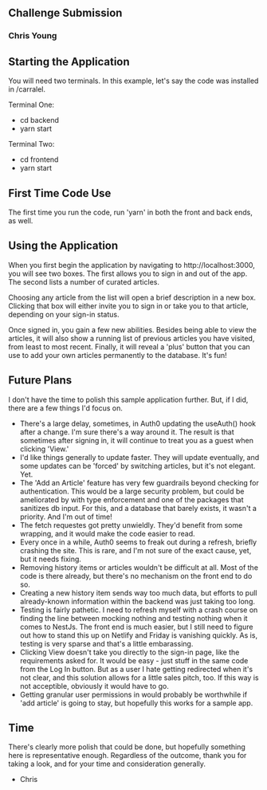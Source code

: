 ## Challenge Submission

### Chris Young

## Starting the Application

You will need two terminals. In this example, let's say the code was installed in /carralel.

Terminal One:

- cd backend
- yarn start

Terminal Two:

- cd frontend
- yarn start

## First Time Code Use

The first time you run the code, run 'yarn' in both the front and back ends, as well.

## Using the Application

When you first begin the application by navigating to http://localhost:3000, you will see two boxes. The first allows you to sign in and out of the app. The second lists a number of curated articles.

Choosing any article from the list will open a brief description in a new box. Clicking that box will either invite you to sign in or take you to that article, depending on your sign-in status.

Once signed in, you gain a few new abilities. Besides being able to view the articles, it will also show a running list of previous articles you have visited, from least to most recent. Finally, it will reveal a 'plus' button that you can use to add your own articles permanently to the database. It's fun!

## Future Plans

I don't have the time to polish this sample application further. But, if I did, there are a few things I'd focus on.

- There's a large delay, sometimes, in Auth0 updating the useAuth() hook after a change. I'm sure there's a way around it. The result is that sometimes after signing in, it will continue to treat you as a guest when clicking 'View.'
- I'd like things generally to update faster. They will update eventually, and some updates can be 'forced' by switching articles, but it's not elegant. Yet.
- The 'Add an Article' feature has very few guardrails beyond checking for authentication. This would be a large security problem, but could be ameliorated by with type enforcement and one of the packages that sanitizes db input. For this, and a database that barely exists, it wasn't a priority. And I'm out of time!
- The fetch requestes got pretty unwieldly. They'd benefit from some wrapping, and it would make the code easier to read.
- Every once in a while, Auth0 seems to freak out during a refresh, briefly crashing the site. This is rare, and I'm not sure of the exact cause, yet, but it needs fixing.
- Removing history items or articles wouldn't be difficult at all. Most of the code is there already, but there's no mechanism on the front end to do so.
- Creating a new history item sends way too much data, but efforts to pull already-known information within the backend was just taking too long.
- Testing is fairly pathetic. I need to refresh myself with a crash course on finding the line between mocking nothing and testing nothing when it comes to NestJs. The front end is much easier, but I still need to figure out how to stand this up on Netlify and Friday is vanishing quickly. As is, testing is very sparse and that's a little embarassing.
- Clicking View doesn't take you directly to the sign-in page, like the requirements asked for. It would be easy - just stuff in the same code from the Log In button. But as a user I hate getting redirected when it's not clear, and this solution allows for a little sales pitch, too. If this way is not acceptible, obviously it would have to go.
- Getting granular user permissions in would probably be worthwhile if 'add article' is going to stay, but hopefully this works for a sample app.

## Time

There's clearly more polish that could be done, but hopefully something here is representative enough. Regardless of the outcome, thank you for taking a look, and for your time and consideration generally.

- Chris
